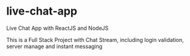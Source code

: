 # live-chat-app
Live Chat App with ReactJS and NodeJS

This is a Full Stack Project with Chat Stream, including login validation, server manage and instant messaging 
